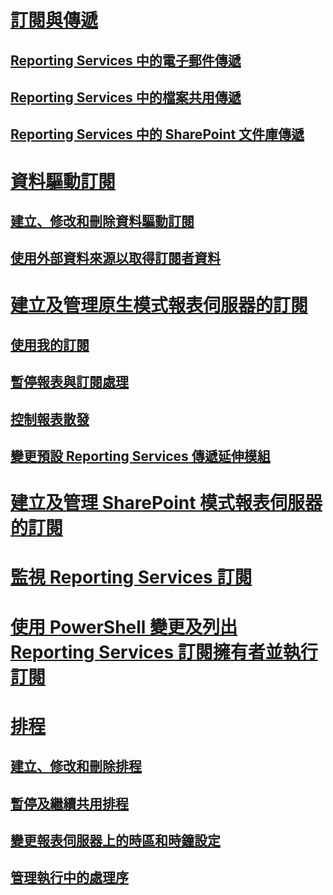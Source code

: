 # [訂閱與傳遞](subscriptions-and-delivery-reporting-services.md)
## [Reporting Services 中的電子郵件傳遞](e-mail-delivery-in-reporting-services.md)
## [Reporting Services 中的檔案共用傳遞](file-share-delivery-in-reporting-services.md)
## [Reporting Services 中的 SharePoint 文件庫傳遞](sharepoint-library-delivery-in-reporting-services.md)
# [資料驅動訂閱](data-driven-subscriptions.md)
## [建立、修改和刪除資料驅動訂閱](create-modify-and-delete-data-driven-subscriptions.md)
## [使用外部資料來源以取得訂閱者資料](use-an-external-data-source-for-subscriber-data-data-driven-subscription.md)
# [建立及管理原生模式報表伺服器的訂閱](create-and-manage-subscriptions-for-native-mode-report-servers.md)
## [使用我的訂閱](use-my-subscriptions-native-mode-report-server.md)
## [暫停報表與訂閱處理](disable-or-pause-report-and-subscription-processing.md)
## [控制報表散發](../control-report-distribution.md)
## [變更預設 Reporting Services 傳遞延伸模組](change-the-default-reporting-services-delivery-extension.md)
# [建立及管理 SharePoint 模式報表伺服器的訂閱](create-and-manage-subscriptions-for-sharepoint-mode-report-servers.md)
# [監視 Reporting Services 訂閱](monitor-reporting-services-subscriptions.md)
# [使用 PowerShell 變更及列出 Reporting Services 訂閱擁有者並執行訂閱](manage-subscription-owners-and-run-subscription-powershell.md)
# [排程](schedules.md)
## [建立、修改和刪除排程](create-modify-and-delete-schedules.md)
## [暫停及繼續共用排程](pause-and-resume-shared-schedules.md)
## [變更報表伺服器上的時區和時鐘設定](change-time-zones-and-clock-settings-on-a-report-server.md)
## [管理執行中的處理序](manage-a-running-process.md)
